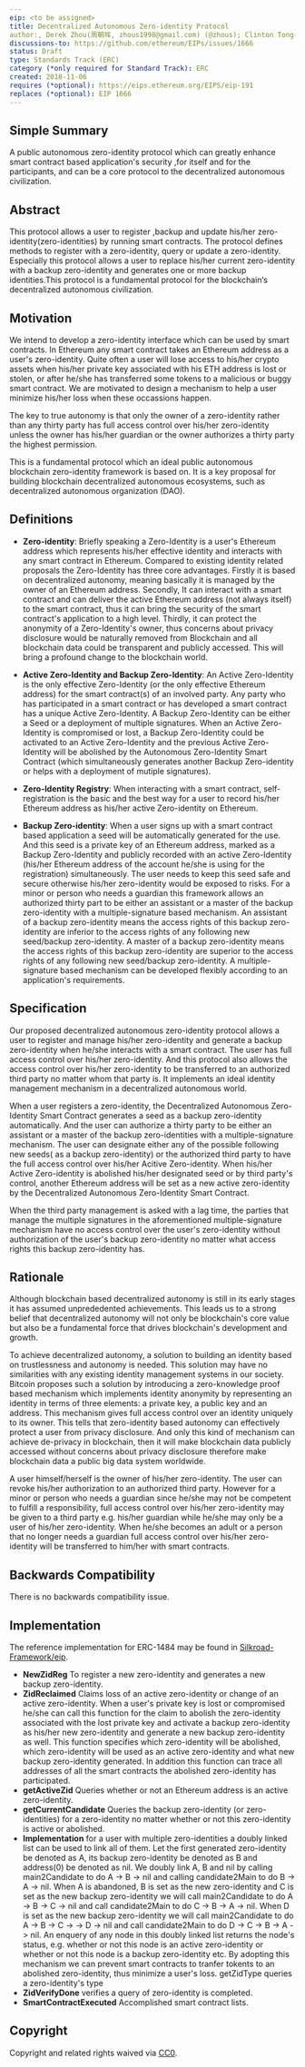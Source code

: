 ```yaml
---
eip: <to be assigned>
title: Decentralized Autonomous Zero-identity Protocol
author:, Derek Zhou(周朝晖, zhous1998@gmail.com) (@zhous); Clinton Tong(21239506@qq.com); Yuefei Tan(whtyfhas@gmail.com)</a>; 
discussions-to: https://github.com/ethereum/EIPs/issues/1666
status: Draft
type: Standards Track (ERC)
category (*only required for Standard Track): ERC
created: 2018-11-06
requires (*optional): https://eips.ethereum.org/EIPS/eip-191
replaces (*optional): EIP 1666
---
```


## Simple Summary
A public autonomous zero-identity protocol which can greatly enhance smart contract based application's security ,for itself and for the participants, and can be a core protocol to the decentralized autonomous civilization. 

## Abstract
This protocol allows a user to register ,backup and update his/her zero-identity(zero-identities) by running smart contracts. The protocol defines methods to register with a zero-identity, query or update a zero-identity. Especially this protocol allows a user to replace his/her current zero-identity with a backup zero-identity and generates one or more backup identities.This protocol is a fundamental protocol for the blockchain‘s decentralized autonomous civilization.

## Motivation
We intend to develop a zero-identity interface which can be used by smart contracts. In Ethereum any smart contract takes an Ethereum address as a user's zero-identity. Quite often a user will lose access to his/her crypto assets when his/her private key associated with his ETH address is lost or stolen, or after he/she has transferred some tokens to a malicious or buggy smart contract. We are motivated to design a mechanism to help a user minimize his/her loss when these occassions happen.

The key to true autonomy is that only the owner of a zero-identity rather than any thirty party has full access control over his/her zero-identity unless the owner has his/her guardian or the owner authorizes a thirty party the highest permission. 

This is a fundamental protocol which an ideal public autonomous blockchain zero-identity framework is based on. It is a key proposal for building blockchain decentralized autonomous ecosystems, such as decentralized autonomous organization (DAO).

## Definitions
* **Zero-identity**: Briefly speaking a Zero-Identity is a user's Ethereum address which represents his/her effective identity and interacts with any smart contract in Ethereum. Compared to existing identity related proposals the Zero-Identity has three core advantages. Firstly it is based on decentralized autonomy, meaning basically it is managed by the owner of an Ethereum address. Secondly, It can interact with a smart contract and can deliver the active Ethereum address (not always itself) to the smart contract, thus it can bring the security of the smart contract's application to a high level. Thirdly, it can protect the anonymity of a Zero-Identity's owner, thus concerns about privacy disclosure would be naturally removed from Blockchain and all blockchain data could be transparent and publicly accessed. This will bring a profound change to the blockchain world.

* **Active Zero-Identity and Backup Zero-Identity**: An Active Zero-Identity is the only effective Zero-Identity (or the only effective Ethereum address) for the smart contract(s) of an involved party. Any party who has participated in a smart contract or has developed a smart contract has a unique Active Zero-Identity. A Backup Zero-Identity can be either a Seed or a deployment of multiple signatures. When an Active Zero-Identity is compromised or lost, a Backup Zero-Identity could be activated to an Active Zero-Identity and the previous Active Zero-Identity will be abolished by the Autonomous Zero-Identity Smart Contract (which simultaneously generates another Backup Zero-identity or helps with a deployment of mutiple signatures).  

* **Zero-Identity Registry**: When interacting with a smart contract, self-registration is the basic and the best way for a user to record his/her Ethereum address as his/her active Zero-identity on Ethereum.

* **Backup Zero-identity**: When a user signs up with a smart contract based application a seed will be automatically generated for the use. And this seed is a private key of an Ethereum address, marked as a Backup Zero-Identity and publicly recorded with an active Zero-Identity (his/her Ethereum address of the account he/she is using for the registration) simultaneously. The user needs to keep this seed safe and secure otherwise his/her zero-identity would be exposed to risks. For a minor or person who needs a guardian this framework allows an authorized thirty part to be either an assistant or a master of the backup zero-identity with a multiple-signature based mechanism. An assistant of a backup zero-identity means the access rights of this backup zero-identity are inferior to the access rights of any following new seed/backup zero-identity. A master of a backup zero-identity means the access rights of this backup zero-identity are superior to the access rights of any following new seed/backup zero-identity. A multiple-signature based mechanism can be developed flexibly according to an application's requirements.

## Specification
Our proposed decentralized autonomous zero-identity protocol allows a user to register and manage his/her zero-identity and generate a backup zero-identity when he/she interacts with a smart contract. The user has full access control over his/her zero-identity. And this protocol also allows the access control over his/her zero-identity to be transferred to an authorized third party no matter whom that party is. It implements an ideal identity management mechanism in a decentralized autonomous world. 

When a user registers a zero-identity, the Decentralized Autonomous Zero-Identity Smart Contract generates a seed as a backup zero-identity automatically. And the user can authorize a thirty party to be either an assistant or a master of the backup zero-identities with a multiple-signature mechanism. The user can designate either any of the possible following new seeds( as a backup zero-identity) or the authorized third party to have the full access control over his/her Acitive Zero-identity. When his/her Active Zero-identity is abolished his/her designated seed or by third party's control, another Ethereum address will be set as a new active zero-identity by the Decentralized Autonomous Zero-Identity Smart Contract.

When the third party management is asked with a lag time, the parties that manage the multiple signatures in the aforementioned multiple-signature mechanism have no access control over the user's zero-identity without authorization of the user's backup zero-identity no matter what access rights this backup zero-identity has.

## Rationale
Although blockchain based decentralized autonomy is still in its early stages it has assumed unprededented achievements. This leads us to a strong belief that decentralized autonomy will not only be blockchain's core value but also be a fundamental force that drives blockchain's development and growth.

To achieve decentralized autonomy, a solution to building an identity based on trustlessness and autonomy is needed. This solution may have no similarities with any existing identity management systems in our society. Bitcoin proposes such a solution by introducing a zero-knowledge proof based mechanism which implements identity anonymity by representing an identity in terms of three elements: a private key, a public key and an address. This mechanism gives full access control over an identity uniquely to its owner. This tells that zero-identity based autonomy can effectively protect a user from privacy disclosure. And only this kind of mechanism can achieve de-privacy in blockchain, then it will make blockchain data publicly accessed without concerns about privacy disclosure therefore make blockchain data a public big data system worldwide.

A user himself/herself is the owner of his/her zero-identity. The user can revoke his/her authorization to an authorized third party. However for a minor or person who needs a guardian since he/she may not be competent to fulfill a responsibility, full access control over his/her zero-identity may be given to a third party e.g. his/her guardian while he/she may only be a user of his/her zero-identity. When he/she becomes an adult or a person that no longer needs a guardian full access control over his/her zero-identity will be transferred  to him/her with smart contracts.  

## Backwards Compatibility
There is no backwards compatibility issue. 

## Implementation
The reference implementation for ERC-1484 may be found in [Silkroad-Framework/eip](https://github.com/Silkroad-Framework/eip).
* **NewZidReg** To register a new zero-identity and generates a new backup zero-identity.
* **ZidReclaimed** Claims loss of an active zero-identity or change of an active zero-identity. When a user's private key is lost or compromised he/she can call this function for the claim to abolish the zero-identity associated with the lost private key and activate a backup zero-identity as his/her new zero-identity and generate a new backup zero-identity as well. This function specifies which zero-identity will be abolished, which zero-identity will be used as an active zero-identity and what new backup zero-identity generated. In addition this function can trace all addresses of all the smart contracts the abolished zero-identity has participated.   
* **getActiveZid** Queries whether or not an Ethereum address is an active zero-identity.
* **getCurrentCandidate** Queries the backup zero-identity (or zero-identities) for a zero-identity no matter whether or not this zero-identity is active or abolished. 
* **Implementation** for a user with multiple zero-identities a doubly linked list can be used to link all of them. Let the first generated zero-identity be denoted as A, its backup zero-identity be denoted as B and address(0) be denoted as nil. We doubly link A, B and nil by calling main2Candidate to do A -> B -> nil and calling candidate2Main to do B -> A -> nil. When A is abandoned, B is set as the new zero-identity and C is set as the new backup zero-identity we  will call main2Candidate to do A -> B -> C -> nil and call candidate2Main to do C -> B -> A -> nil. When D is set as the new backup zero-identity we will call main2Candidate to do A -> B -> C -> -> D -> nil and call candidate2Main to do D -> C -> B -> A -> nil. An enquery of any node in this doubly linked list returns the node's status, e.g. whether or not this node is an active zero-identity or whether or not this node is a backup zero-identity etc. By adopting this mechanism we can prevent smart contracts to tranfer tokents to an abolished zero-identity, thus minimize a user's loss.
getZidType queries a zero-identity's type
* **ZidVerifyDone** verifies a query of zero-identity is completed.
* **SmartContractExecuted** Accomplished smart contract lists.

## Copyright
Copyright and related rights waived via [CC0](https://creativecommons.org/publicdomain/zero/1.0/).
